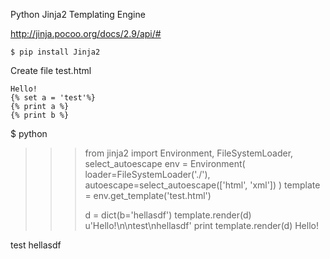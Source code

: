 Python Jinja2 Templating Engine

http://jinja.pocoo.org/docs/2.9/api/#

    $ pip install Jinja2

Create file test.html

    Hello!
    {% set a = 'test'%}
    {% print a %}
    {% print b %}

$ python

>>> 
>>> from jinja2 import Environment, FileSystemLoader, select_autoescape
>>> env = Environment(
>>>     loader=FileSystemLoader('./'),
>>>     autoescape=select_autoescape(['html', 'xml'])
>>> )
>>> template = env.get_template('test.html')
>>> 
>>> d = dict(b='hellasdf')
>>> template.render(d)
u'Hello!\n\ntest\nhellasdf'
>>> print template.render(d)
Hello!

test
hellasdf
>>> 
